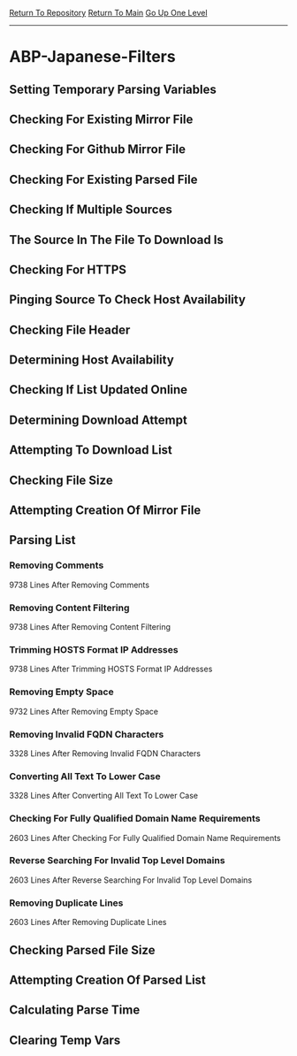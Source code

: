 [Return To Repository](https://github.com/deathbybandaid/piholeparser/)
[Return To Main](https://github.com/deathbybandaid/piholeparser/blob/master/RecentRunLogs/Mainlog.md)
[Go Up One Level](https://github.com/deathbybandaid/piholeparser/blob/master/RecentRunLogs/TopLevelScripts/30-Processing-External-Blacklists.md)
____________________________________
# ABP-Japanese-Filters
## Setting Temporary Parsing Variables
## Checking For Existing Mirror File
## Checking For Github Mirror File
## Checking For Existing Parsed File
## Checking If Multiple Sources
## The Source In The File To Download Is
## Checking For HTTPS
## Pinging Source To Check Host Availability
## Checking File Header
## Determining Host Availability
## Checking If List Updated Online
## Determining Download Attempt
## Attempting To Download List
## Checking File Size
## Attempting Creation Of Mirror File
## Parsing List
### Removing Comments
9738 Lines After Removing Comments
### Removing Content Filtering
9738 Lines After Removing Content Filtering
### Trimming HOSTS Format IP Addresses
9738 Lines After Trimming HOSTS Format IP Addresses
### Removing Empty Space
9732 Lines After Removing Empty Space
### Removing Invalid FQDN Characters
3328 Lines After Removing Invalid FQDN Characters
### Converting All Text To Lower Case
3328 Lines After Converting All Text To Lower Case
### Checking For Fully Qualified Domain Name Requirements
2603 Lines After Checking For Fully Qualified Domain Name Requirements
### Reverse Searching For Invalid Top Level Domains
2603 Lines After Reverse Searching For Invalid Top Level Domains
### Removing Duplicate Lines
2603 Lines After Removing Duplicate Lines
## Checking Parsed File Size
## Attempting Creation Of Parsed List
## Calculating Parse Time
## Clearing Temp Vars
